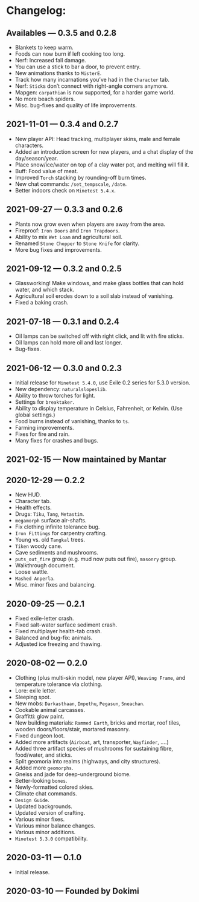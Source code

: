 # Changelog:

## Availables — 0.3.5 and 0.2.8
  - Blankets to keep warm.
  - Foods can now burn if left cooking too long.
  - Nerf: Increased fall damage.
  - You can use a stick to bar a door, to prevent entry.
  - New animations thanks to `MisterE`.
  - Track how many incarnations you’ve had in the `Character` tab.
  - Nerf: `Stick`s don’t connect with right-angle corners anymore.
  - Mapgen: `carpathian` is now supported, for a harder game world.
  - No more beach spiders.
  - Misc. bug-fixes and quality of life improvements.
   
## 2021-11-01 — 0.3.4 and 0.2.7
  - New player API: Head tracking, multiplayer skins, male and female characters.
  - Added an introduction screen for new players, and a chat display of the day/season/year.
  - Place snow/ice/water on top of a clay water pot, and melting will fill it.
  - Buff: Food value of meat.
  - Improved `Torch` stacking by rounding-off burn times.
  - New chat commands: `/set_tempscale`, `/date`.
  - Better indoors check on `Minetest 5.4.x`.

## 2021-09-27 — 0.3.3 and 0.2.6
  - Plants now grow even when players are away from the area.
  - Fireproof: `Iron Doors` and `Iron Trapdoors`.
  - Ability to mix `Wet Loam` and agricultural soil.
  - Renamed `Stone Chopper` to `Stone Knife` for clarity.
  - More bug fixes and improvements.

## 2021-09-12 — 0.3.2 and 0.2.5
  - Glassworking! Make windows, and make glass bottles that can hold water, and which stack.
  - Agricultural soil erodes down to a soil slab instead of vanishing.
  - Fixed a baking crash.

## 2021-07-18 — 0.3.1 and 0.2.4
  - Oil lamps can be switched off with right click, and lit with fire sticks.
  - Oil lamps can hold more oil and last longer.
  - Bug-fixes.

## 2021-06-12 — 0.3.0 and 0.2.3
  - Initial release for `Minetest 5.4.0`, use Exile 0.2 series for 5.3.0 version.
  - New dependency: `naturalslopeslib`.
  - Ability to throw torches for light.
  - Settings for `breaktaker`.
  - Ability to display temperature in Celsius, Fahrenheit, or Kelvin. (Use global settings.)
  - Food burns instead of vanishing, thanks to `ts`.
  - Farming improvements.
  - Fixes for fire and rain.
  - Many fixes for crashes and bugs.

## 2021-02-15 — Now maintained by Mantar

## 2020-12-29 — 0.2.2
  - New HUD.
  - Character tab.
  - Health effects.
  - Drugs: `Tiku`, `Tang`, `Metastim`.
  - `megamorph` surface air-shafts.
  - Fix clothing infinite tolerance bug.
  - `Iron Fittings` for carpentry crafting.
  - Young vs. old `Tangkal` trees.
  - `Tiken` woody cane.
  - Cave sediments and mushrooms.
  - `puts_out_fire` group (e.g. mud now puts out fire), `masonry` group.
  - Walkthrough document.
  - Loose wattle.
  - `Mashed Anperla`.
  - Misc. minor fixes and balancing.

## 2020-09-25 — 0.2.1
  - Fixed exile-letter crash.
  - Fixed salt-water surface sediment crash.
  - Fixed multiplayer health-tab crash.
  - Balanced and bug-fix: animals.
  - Adjusted ice freezing and thawing.

## 2020-08-02 — 0.2.0
  - Clothing (plus multi-skin model, new player API), `Weaving Frame`, and temperature tolerance via clothing.
  - Lore: exile letter.
  - Sleeping spot.
  - New mobs: `Darkasthaan`, `Impethu`, `Pegasun`, `Sneachan`.
  - Cookable animal carcasses.
  - Graffitti: glow paint.
  - New building materials: `Rammed Earth`, bricks and mortar, roof tiles, wooden doors/floors/stair, mortared masonry.
  - Fixed dungeon loot.
  - Added more artifacts (`Airboat`, art, transporter, `Wayfinder`, ....)
  - Added three artifact species of mushrooms for sustaining fibre, food/water, and sticks.
  - Split geomoria into realms (highways, and city structures).
  - Added more `geomorphs`.
  - Gneiss and jade for deep-underground biome.
  - Better-looking `bones`.
  - Newly-formatted colored skies.
  - Climate chat commands.
  - `Design Guide`.
  - Updated backgrounds.
  - Updated version of crafting.
  - Various minor fixes.
  - Various minor balance changes.
  - Various minor additions.
  - `Minetest 5.3.0` compatibility.

## 2020-03-11 — 0.1.0
  - Initial release.

## 2020-03-10 — Founded by Dokimi
